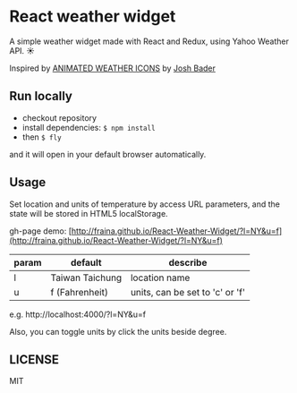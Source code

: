 # React weather widget

A simple weather widget made with React and Redux, using Yahoo Weather API. :sunny:

Inspired by [ANIMATED WEATHER ICONS](http://codepen.io/joshbader/pen/EjXgqr) by [Josh Bader](http://codepen.io/joshbader/)

## Run locally

* checkout repository
* install dependencies: `$ npm install`
* then `$ fly`

and it will open in your default browser automatically.

## Usage

Set location and units of temperature by access URL parameters, and the state will be stored in HTML5 localStorage.

gh-page demo: [http://fraina.github.io/React-Weather-Widget/?l=NY&u=f](http://fraina.github.io/React-Weather-Widget/?l=NY&u=f)

| param | default         | describe                        |
| ----- | --------------- | ------------------------------- |
| l     | Taiwan Taichung | location name                   |
| u     | f (Fahrenheit)  | units, can be set to 'c' or 'f' |

e.g. http://localhost:4000/?l=NY&u=f

Also, you can toggle units by click the units beside degree.

## LICENSE

MIT
